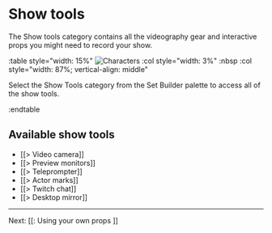# Show tools

The Show tools category contains all the videography gear and interactive props you might need to record your show.

:table style="width: 15%"
	![Characters](https://www.flipsidexr.com/files/docs/graphics/button_p-show-tools.png)
:col style="width: 3%"
	:nbsp
:col style="width: 87%; vertical-align: middle"

Select the Show Tools category from the Set Builder palette to access all of the show tools.

:endtable

## Available show tools

* [[> Video camera]]
* [[> Preview monitors]]
* [[> Teleprompter]]
* [[> Actor marks]]
* [[> Twitch chat]]
* [[> Desktop mirror]]

---

Next: [[: Using your own props ]]
